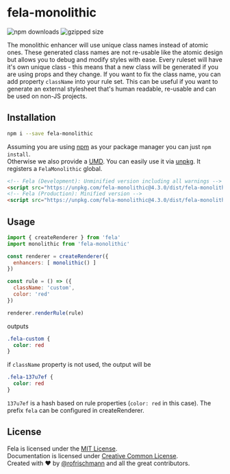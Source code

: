 # fela-monolithic

<img alt="npm downloads" src="https://img.shields.io/npm/dm/fela-monolithic.svg">
<img alt="gzipped size" src="https://img.shields.io/badge/gzipped-1.22kb-brightgreen.svg">

The monolithic enhancer will use unique class names instead of atomic ones.
These generated class names are not re-usable like the atomic design but allows you to debug and modify styles with ease.
Every ruleset will have it's own unique class - this means that a new class will be generated if you are using props and they change. If you want to fix the class name, you can add property `className` into your rule set. This can be useful if you want to generate an external stylesheet that's human readable, re-usable and can be used on non-JS projects.

## Installation
```sh
npm i --save fela-monolithic
```
Assuming you are using [npm](https://www.npmjs.com) as your package manager you can just `npm install`.<br>
Otherwise we also provide a [UMD](https://github.com/umdjs/umd). You can easily use it via [unpkg](https://unpkg.com/). It registers a `FelaMonolithic` global.
```HTML
<!-- Fela (Development): Unminified version including all warnings -->
<script src="https://unpkg.com/fela-monolithic@4.3.0/dist/fela-monolithic.js"></script>
<!-- Fela (Production): Minified version -->
<script src="https://unpkg.com/fela-monolithic@4.3.0/dist/fela-monolithic.min.js"></script>
```

## Usage
```javascript
import { createRenderer } from 'fela'
import monolithic from 'fela-monolithic'

const renderer = createRenderer({
  enhancers: [ monolithic() ]
})

const rule = () => ({
  className: 'custom',
  color: 'red'
})

renderer.renderRule(rule)
```

outputs

```css
.fela-custom {
  color: red
}
```

if `className` property is not used, the output will be

```css
.fela-137u7ef {
  color: red
}
```

`137u7ef` is a hash based on rule properties (`color: red` in this case). The prefix `fela` can be configured in createRenderer.

## License
Fela is licensed under the [MIT License](http://opensource.org/licenses/MIT).<br>
Documentation is licensed under [Creative Common License](http://creativecommons.org/licenses/by/4.0/).<br>
Created with ♥ by [@rofrischmann](http://rofrischmann.de) and all the great contributors.
